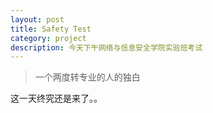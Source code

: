 ```yaml
---
layout: post
title: Safety Test
category: project
description: 今天下午网络与信息安全学院实验班考试
---
```


> 一个两度转专业的人的独白

这一天终究还是来了。。